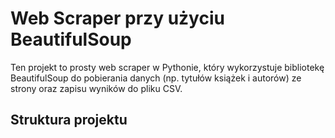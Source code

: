 # Web Scraper przy użyciu BeautifulSoup

Ten projekt to prosty web scraper w Pythonie, który wykorzystuje bibliotekę BeautifulSoup do pobierania danych (np. tytułów książek i autorów) ze strony oraz zapisu wyników do pliku CSV.

## Struktura projektu

